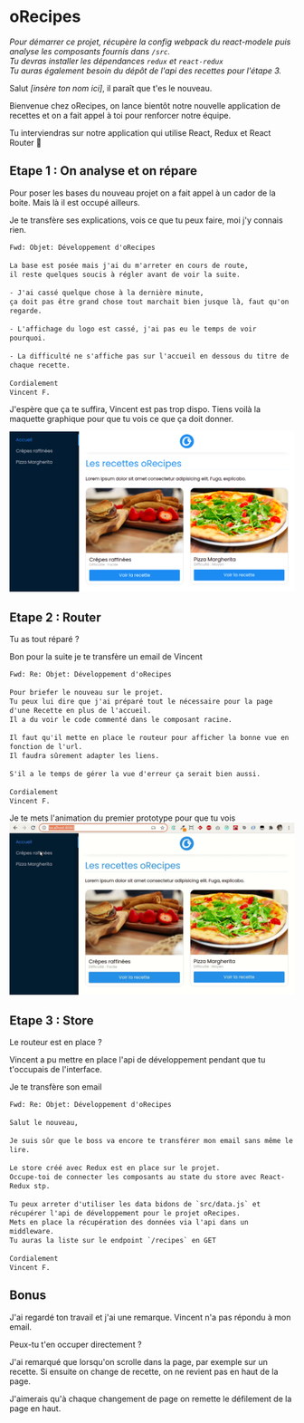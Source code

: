 # oRecipes

_Pour démarrer ce projet, récupère la config webpack du react-modele puis analyse les composants fournis dans `/src`._  
_Tu devras installer les dépendances `redux` et `react-redux`_  
_Tu auras également besoin du dépôt de l'api des recettes pour l'étape 3._

Salut _[insère ton nom ici]_, il paraît que t'es le nouveau.

Bienvenue chez oRecipes, on lance bientôt notre nouvelle application de recettes et on a fait appel à toi pour renforcer notre équipe.

Tu interviendras sur notre application qui utilise React, Redux et React Router :tada:

## Etape 1 : On analyse et on répare

Pour poser les bases du nouveau projet on a fait appel à un cador de la boite. Mais là il est occupé ailleurs.

Je te transfère ses explications, vois ce que tu peux faire, moi j'y connais rien.

```
Fwd: Objet: Développement d'oRecipes

La base est posée mais j'ai du m'arreter en cours de route, 
il reste quelques soucis à régler avant de voir la suite.

- J'ai cassé quelque chose à la dernière minute, 
ça doit pas être grand chose tout marchait bien jusque là, faut qu'on regarde.

- L'affichage du logo est cassé, j'ai pas eu le temps de voir pourquoi.

- La difficulté ne s'affiche pas sur l'accueil en dessous du titre de chaque recette.

Cordialement
Vincent F.
```

J'espère que ça te suffira, Vincent est pas trop dispo. Tiens voilà la maquette graphique pour que tu vois ce que ça doit donner.

!['résultat'](./resultat.png)

## Etape 2 : Router

Tu as tout réparé ?

Bon pour la suite je te transfère un email de Vincent

```
Fwd: Re: Objet: Développement d'oRecipes

Pour briefer le nouveau sur le projet. 
Tu peux lui dire que j'ai préparé tout le nécessaire pour la page d'une Recette en plus de l'accueil.
Il a du voir le code commenté dans le composant racine.

Il faut qu'il mette en place le routeur pour afficher la bonne vue en fonction de l'url. 
Il faudra sûrement adapter les liens.

S'il a le temps de gérer la vue d'erreur ça serait bien aussi.

Cordialement
Vincent F.
```

Je te mets l'animation du premier prototype pour que tu vois
!['résultat'](./resultat.gif)

## Etape 3 : Store

Le routeur est en place ?

Vincent a pu mettre en place l'api de développement pendant que tu t'occupais de l'interface.

Je te transfère son email

```
Fwd: Re: Objet: Développement d'oRecipes

Salut le nouveau,

Je suis sûr que le boss va encore te transférer mon email sans même le lire.

Le store créé avec Redux est en place sur le projet. 
Occupe-toi de connecter les composants au state du store avec React-Redux stp.

Tu peux arreter d'utiliser les data bidons de `src/data.js` et récupérer l'api de développement pour le projet oRecipes.
Mets en place la récupération des données via l'api dans un middleware.
Tu auras la liste sur le endpoint `/recipes` en GET

Cordialement
Vincent F.
```

## Bonus

J'ai regardé ton travail et j'ai une remarque. Vincent n'a pas répondu à mon email.

Peux-tu t'en occuper directement ?

J'ai remarqué que lorsqu'on scrolle dans la page, par exemple sur un recette. Si ensuite on change de recette, on ne revient pas en haut de la page.

J'aimerais qu'à chaque changement de page on remette le défilement de la page en haut.
